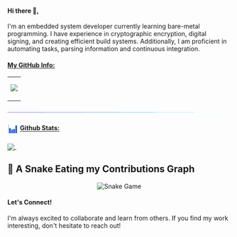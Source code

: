 #### Hi there 👋,

I'm an embedded system developer currently learning bare-metal programming. I have experience in cryptographic encryption, digital signing, and creating efficient build systems. Additionally, I am proficient in automating tasks, parsing information and continuous integration.

#### <ins> My GitHub Info:</ins>


<table>
  <tr>
    <td>
      <p align = "center">
        <a href = "https://github.com/imahjoub">
          <img src = "http://github-profile-summary-cards.vercel.app/api/cards/profile-details?username=imahjoub&theme=radical"/>
        </a>
      </p>
    </td>
  </tr>
</table>

<img src="images/line.gif">

#### <img align = center src="images/stats.gif" width="25px" height="25px"> <ins>Github Stats:</ins>

<p align = "left">
  <a href = "https://github.com/imahjoub">
    <img align = center src = "https://cybernethacker14-github-readme-stats.vercel.app/api?username=imahjoub&show_icons=true&include_all_commit=true&count_private=true&theme=radical&hide_border=true"/>
    </a>&nbsp;&nbsp;&nbsp;&nbsp;&nbsp;&nbsp;&nbsp;&nbsp;
</p>

## 🐍 A Snake Eating my Contributions Graph
	
<p align = "center">
	<img src = "https://github.com/imahjoub/imahjoub/blob/output/github-contribution-grid-snake.svg?" alt = "Snake Game"/>
</p>


#### Let's Connect!
I'm always excited to collaborate and learn from others. If you find my work interesting, don't hesitate to reach out!
